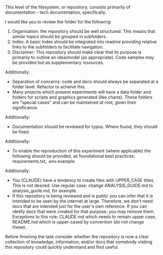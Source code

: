 This level of the filesystem, or repository, consists primarily of documentation - tech documentation, specifically.

I would like you to review the folder for the following:

1) Organisation: the repository should be well structured. This means that similar topics should be grouped in subfolders. 
2) Index: A basic index should be integrated into readme providing relative links to the subfolders to facilitate navigation.
3) Disclaimer: This repository should make clear that its purpose is primarily to outline an idea/model (as appropriate). Code samples may be provided but as supplementary resources.

Additionally:

- Separation of concerns: code and docs should always be separated at a folder level. Refactor to acheive this. 
- Many projects which present experiments will have a data folder and folders for scripts and graphics generated (like charts). These folders are "special cases" and can be maintained at root, given their significance. 
 
Additionally:

- Documentation should be reviewed for typos. Where found, they should be fixed.

Additionally:

- To enable the reproduction of this experiment (where applicable) the following should be provided, as foundational best practices: requirements.txt, .env.example. 

Additionally:

- You (CLAUDE) have a tendency to create files with UPPER_CASE titles. This is not desired. Use regular case: change ANALYSIS_GUIDE.md to analysis_guide.md, for example. 
- If this repository is being reviewed and is public you can infer that it is intended to be seen by the internet at large. Therefore, we don't need docs that are intended just for the user's own reference. If you can idetify docs that were created for that purpose, you may remove them. Exceptions to this rule: CLAUDE.md which needs to remain upper case, README.md which is upper-cased by convention (do not change these). 

Before finishing the task consider whether the repository is now a clear collection of knowledge, information, and/or docs that somebody vistiing this repository could quickly understand and find useful.
